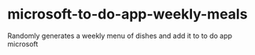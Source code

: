 # microsoft-to-do-app-weekly-meals

Randomly generates a weekly menu of dishes and add it to to do app microsoft

